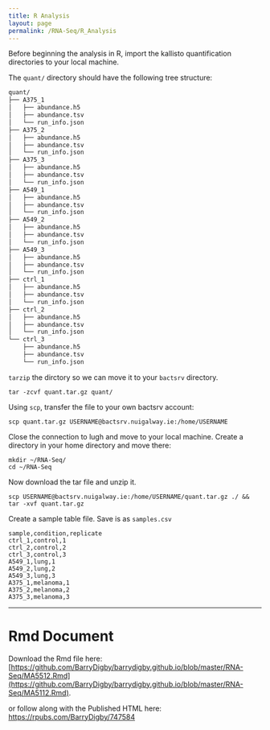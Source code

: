 ```yaml
---
title: R Analysis
layout: page
permalink: /RNA-Seq/R_Analysis
---
```


Before beginning the analysis in R, import the kallisto quantification directories to your local machine.

The `quant/` directory should have the following tree structure:
```bash
quant/
├── A375_1
│   ├── abundance.h5
│   ├── abundance.tsv
│   └── run_info.json
├── A375_2
│   ├── abundance.h5
│   ├── abundance.tsv
│   └── run_info.json
├── A375_3
│   ├── abundance.h5
│   ├── abundance.tsv
│   └── run_info.json
├── A549_1
│   ├── abundance.h5
│   ├── abundance.tsv
│   └── run_info.json
├── A549_2
│   ├── abundance.h5
│   ├── abundance.tsv
│   └── run_info.json
├── A549_3
│   ├── abundance.h5
│   ├── abundance.tsv
│   └── run_info.json
├── ctrl_1
│   ├── abundance.h5
│   ├── abundance.tsv
│   └── run_info.json
├── ctrl_2
│   ├── abundance.h5
│   ├── abundance.tsv
│   └── run_info.json
└── ctrl_3
    ├── abundance.h5
    ├── abundance.tsv
    └── run_info.json
```

`tarzip` the dirctory so we can move it to your `bactsrv` directory.

```
tar -zcvf quant.tar.gz quant/
```

Using `scp`, transfer the file to your own bactsrv account:

```
scp quant.tar.gz USERNAME@bactsrv.nuigalway.ie:/home/USERNAME
```

Close the connection to lugh and move to your local machine. Create a directory in your home directory and move there:

```
mkdir ~/RNA-Seq/
cd ~/RNA-Seq
```

Now download the tar file and unzip it.

```
scp USERNAME@bactsrv.nuigalway.ie:/home/USERNAME/quant.tar.gz ./ && tar -xvf quant.tar.gz
```

Create a sample table file. Save is as `samples.csv`

```
sample,condition,replicate
ctrl_1,control,1
ctrl_2,control,2
ctrl_3,control,3
A549_1,lung,1
A549_2,lung,2
A549_3,lung,3
A375_1,melanoma,1
A375_2,melanoma,2
A375_3,melanoma,3
```

***

# Rmd Document
Download the Rmd file here: [https://github.com/BarryDigby/barrydigby.github.io/blob/master/RNA-Seq/MA5512.Rmd](https://github.com/BarryDigby/barrydigby.github.io/blob/master/RNA-Seq/MA5112.Rmd).

or follow along with the Published HTML here: https://rpubs.com/BarryDigby/747584
